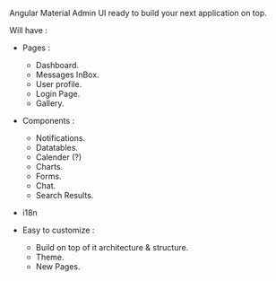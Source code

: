 Angular Material Admin UI ready to build your next application on top.


Will have :

- Pages :
  - Dashboard.
  - Messages InBox.
  - User profile.
  - Login Page.
  - Gallery.
   
- Components :  
  - Notifications.
  - Datatables.
  - Calender (?)
  - Charts.
  - Forms.
  - Chat.
  - Search Results.

- i18n



- Easy to customize :
  - Build on top of it architecture & structure.
  - Theme.  
  - New Pages.